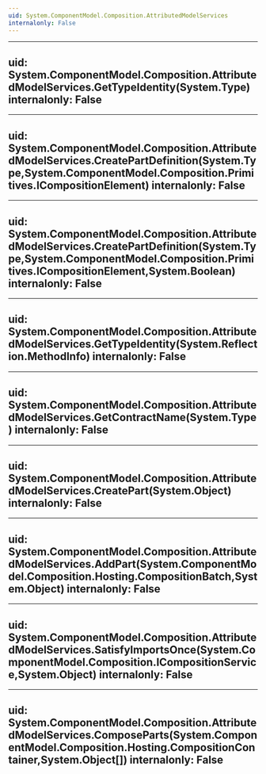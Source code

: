 ```yaml
---
uid: System.ComponentModel.Composition.AttributedModelServices
internalonly: False
---
```


---
uid: System.ComponentModel.Composition.AttributedModelServices.GetTypeIdentity(System.Type)
internalonly: False
---

---
uid: System.ComponentModel.Composition.AttributedModelServices.CreatePartDefinition(System.Type,System.ComponentModel.Composition.Primitives.ICompositionElement)
internalonly: False
---

---
uid: System.ComponentModel.Composition.AttributedModelServices.CreatePartDefinition(System.Type,System.ComponentModel.Composition.Primitives.ICompositionElement,System.Boolean)
internalonly: False
---

---
uid: System.ComponentModel.Composition.AttributedModelServices.GetTypeIdentity(System.Reflection.MethodInfo)
internalonly: False
---

---
uid: System.ComponentModel.Composition.AttributedModelServices.GetContractName(System.Type)
internalonly: False
---

---
uid: System.ComponentModel.Composition.AttributedModelServices.CreatePart(System.Object)
internalonly: False
---

---
uid: System.ComponentModel.Composition.AttributedModelServices.AddPart(System.ComponentModel.Composition.Hosting.CompositionBatch,System.Object)
internalonly: False
---

---
uid: System.ComponentModel.Composition.AttributedModelServices.SatisfyImportsOnce(System.ComponentModel.Composition.ICompositionService,System.Object)
internalonly: False
---

---
uid: System.ComponentModel.Composition.AttributedModelServices.ComposeParts(System.ComponentModel.Composition.Hosting.CompositionContainer,System.Object[])
internalonly: False
---
